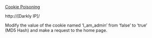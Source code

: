[Cookie Poisoning](https://www.invicti.com/learn/cookie-poisoning/)

http://[Darkly IP]/

Modify the value of the cookie named ‘I_am_admin’ from ‘false’ to ‘true’ (MD5 Hash) and make a request to the home page. 